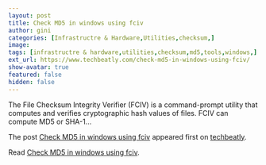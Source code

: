 ```yaml
---
layout: post
title: Check MD5 in windows using fciv
author: gini
categories: [Infrastructre & Hardware,Utilities,checksum,]
image: 
tags: [infrastructre & hardware,utilities,checksum,md5,tools,windows,]
ext_url: https://www.techbeatly.com/check-md5-in-windows-using-fciv/
show-avatar: true
featured: false
hidden: false
---
```


<p>The File Checksum Integrity Verifier (FCIV) is a command-prompt utility that computes and verifies cryptographic hash values of files. FCIV can compute MD5 or SHA-1&#46;&#46;&#46;</p>
<p>The post <a href="https://www.techbeatly.com/check-md5-in-windows-using-fciv/">Check MD5 in windows using fciv</a> appeared first on <a href="https://www.techbeatly.com">techbeatly</a>.</p>

Read [Check MD5 in windows using fciv](https://www.techbeatly.com/check-md5-in-windows-using-fciv/).